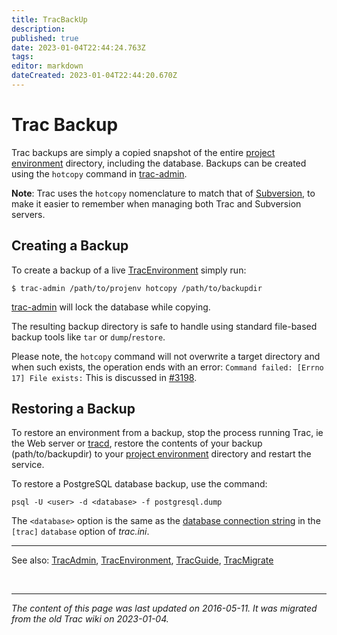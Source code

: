 ```yaml
---
title: TracBackUp
description: 
published: true
date: 2023-01-04T22:44:24.763Z
tags: 
editor: markdown
dateCreated: 2023-01-04T22:44:20.670Z
---
```


# Trac Backup 

Trac backups are simply a copied snapshot of the entire [project environment](/group/rtgwg/TracEnvironment) directory, including the database. Backups can be created using the `hotcopy` command in [trac-admin](/group/rtgwg/TracAdmin).

**Note**: Trac uses the `hotcopy` nomenclature to match that of [Subversion](http://subversion.tigris.org/), to make it easier to remember when managing both Trac and Subversion servers.

## Creating a Backup
To create a backup of a live [TracEnvironment](/group/rtgwg/TracEnvironment) simply run:

`$ trac-admin /path/to/projenv hotcopy /path/to/backupdir`

[trac-admin](/group/rtgwg/TracAdmin) will lock the database while copying.

The resulting backup directory is safe to handle using standard file-based backup tools like `tar` or `dump`/`restore`.

Please note, the `hotcopy` command will not overwrite a target directory and when such exists, the operation ends with an error: `Command failed: [Errno 17] File exists:` This is discussed in [#3198](http://trac.edgewall.org/intertrac/ticket%3A3198).

## Restoring a Backup
To restore an environment from a backup, stop the process running Trac, ie the Web server or [tracd](/group/rtgwg/TracStandalone), restore the contents of your backup (path/to/backupdir) to your [project environment](/group/rtgwg/TracEnvironment) directory and restart the service.

To restore a PostgreSQL database backup, use the command:

`psql -U <user> -d <database> -f postgresql.dump`

The `<database>` option is the same as the [database connection string](/group/rtgwg/TracEnvironment) in the `[trac]` `database` option of *trac.ini*.

---
See also: [TracAdmin](/group/rtgwg/TracAdmin), [TracEnvironment](/group/rtgwg/TracEnvironment), [TracGuide](/group/rtgwg/TracGuide), [TracMigrate](http://trac.edgewall.org/intertrac/TracMigrate)

&nbsp;
&nbsp;
&nbsp;

---

*The content of this page was last updated on 2016-05-11. It was migrated from the old Trac wiki on 2023-01-04.*